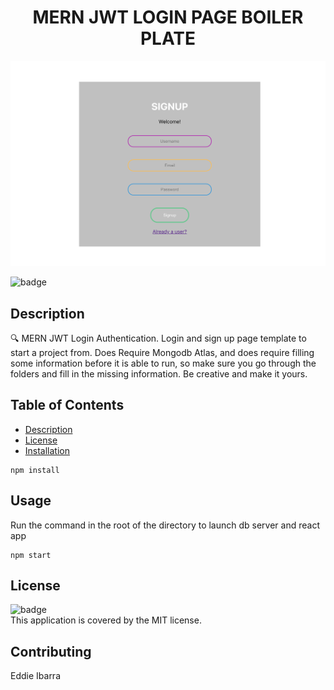 <h1 align="center">MERN JWT LOGIN PAGE BOILER PLATE</h1>

![pic](mern-login.png)
  
![badge](https://img.shields.io/badge/license-MIT-brightgreen)<br />
## Description
🔍 
MERN JWT Login Authentication. 
Login and sign up page template to start a project from. Does Require Mongodb Atlas, and does require filling some information before it is able to run, so make sure you go through the folders and fill in the missing information. Be creative and make it yours. 
## Table of Contents
- [Description](#description)
- [License](#license)
- [Installation](#Installation)

```
npm install 
```

## Usage

Run the command in the root of the directory to launch db server and react app

```
npm start
```


## License
![badge](https://img.shields.io/badge/license-MIT-brightgreen)
<br />
This application is covered by the MIT license. 
## Contributing
Eddie Ibarra
<br />
